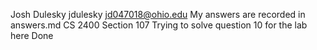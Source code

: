Josh Dulesky jdulesky 
jd047018@ohio.edu
My answers are recorded in answers.md
CS 2400 Section 107
Trying to solve question 10 for the lab
here
Done